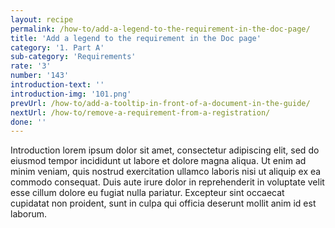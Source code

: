 ```yaml
---
layout: recipe
permalink: /how-to/add-a-legend-to-the-requirement-in-the-doc-page/
title: 'Add a legend to the requirement in the Doc page'
category: '1. Part A'
sub-category: 'Requirements'
rate: '3'
number: '143'
introduction-text: ''
introduction-img: '101.png'
prevUrl: /how-to/add-a-tooltip-in-front-of-a-document-in-the-guide/
nextUrl: /how-to/remove-a-requirement-from-a-registration/
done: ''
---
```


Introduction lorem ipsum dolor sit amet, consectetur adipiscing elit, sed do eiusmod tempor incididunt ut labore et dolore magna aliqua. Ut enim ad minim veniam, quis nostrud exercitation ullamco laboris nisi ut aliquip ex ea commodo consequat. Duis aute irure dolor in reprehenderit in voluptate velit esse cillum dolore eu fugiat nulla pariatur. Excepteur sint occaecat cupidatat non proident, sunt in culpa qui officia deserunt mollit anim id est laborum.

